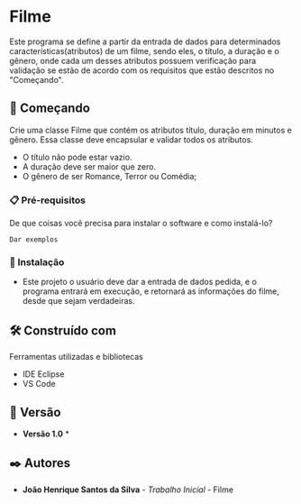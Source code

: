 # Filme

Este programa se define a partir da entrada de dados para determinados características(atributos) de um filme, sendo eles, o título, a duração e o gênero, onde cada um desses atributos possuem verificação para validação se estão de acordo com os requisitos que estão descritos no "Começando".

## 🚀 Começando

Crie uma classe Filme que contém os atributos título, duração em minutos e gênero. Essa classe deve encapsular e validar todos os atributos.

- O título não pode estar vazio.
- A duração deve ser maior que zero.
- O gênero de ser Romance, Terror ou Comédia;

### 📋 Pré-requisitos

De que coisas você precisa para instalar o software e como instalá-lo?

```
Dar exemplos
```

### 🔧 Instalação

* Este projeto o usuário deve dar a entrada de dados pedida, e o programa entrará em execução, e retornará as informações do filme, desde que sejam verdadeiras.

## 🛠️ Construído com

Ferramentas utilizadas e bibliotecas

* IDE Eclipse
* VS Code

## 📌 Versão

* **Versão 1.0** *

## ✒️ Autores

* **João Henrique Santos da Silva** - *Trabalho Inicial* - Filme